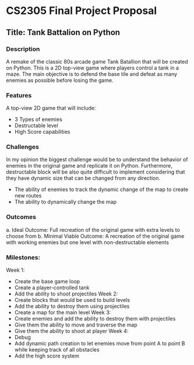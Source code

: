 # **CS2305 Final Project Proposal**
## Title: Tank Battalion on Python
### Description
A remake of the classic 80s arcade game Tank Batallion that will be created on Python. This is a 2D top-view game where players control a tank in a maze. 
The main objective is to defend the base tile and defeat as many enemies as possible before losing the game.

### Features
A top-view 2D game that will include:
- 3 Types of enemies
- Destructable level
- High Score capabilities

### Challenges
In my opinion the biggest challenge would be to understand the behavior of enemies in the original game and replicate it on Python.
Furthermore, destructable block will be also quite difficult to implement considering that they have dynamic size that can be changed from any direction.
- The ability of enemies to track the dynamic change of the map to create new routes
- The ability to dynamically change the map

### Outcomes
a. Ideal Outcome: Full recreation of the original game with extra levels to choose from
b. Minimal Viable Outcome: A recreation of the original game with working enemies but one level with non-destructable elements

### Milestones:
Week 1:
- Create the base game loop
- Create a player-controlled tank
- Add the ability to shoot projectiles
Week 2:
- Create blocks that would be used to build levels
- Add the ability to destroy them using projectiles
- Create a map for the main level
Week 3:
- Create enemies and add the ability to destroy them with projectiles
- Give them the ability to move and traverse the map
- Give them the ability to shoot at player
Week 4:
- Debug
- Add dynamic path creation to let enemies move from point A to point B while keeping track of all obstacles
- Add the high score system
